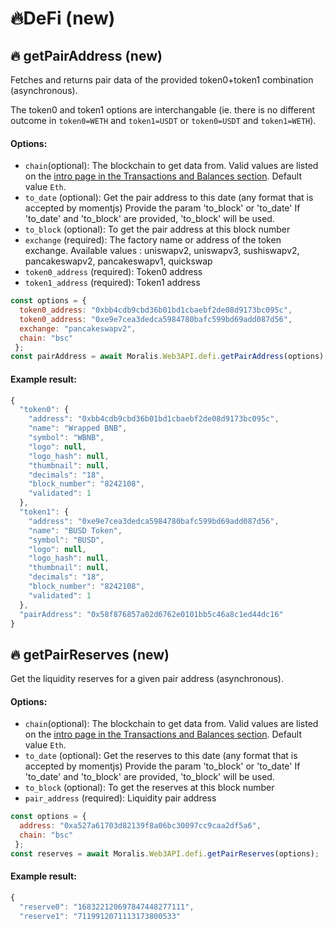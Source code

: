 # 🔥DeFi (new)

## 🔥 getPairAddress (new)

Fetches and returns pair data of the provided token0+token1 combination (asynchronous).

The token0 and token1 options are interchangable (ie. there is no different outcome in `token0=WETH` and `token1=USDT` or `token0=USDT` and `token1=WETH`).

#### Options:

* `chain`(optional): The blockchain to get data from. Valid values are listed on the [intro page in the Transactions and Balances section](https://docs.moralis.io/transactions-and-balances/intro). Default value `Eth`.
* `to_date` (optional):  Get the pair address to this date (any format that is accepted by momentjs) Provide the param 'to\_block' or 'to\_date' If 'to\_date' and 'to\_block' are provided, 'to\_block' will be used.
* `to_block` (optional): To get the pair address at this block number
* `exchange` (required): The factory name or address of the token exchange. Available values : uniswapv2, uniswapv3, sushiswapv2, pancakeswapv2, pancakeswapv1, quickswap
* `token0_address` (required): Token0 address
* `token1_address` (required): Token1 address

```javascript
const options = {
  token0_address: "0xbb4cdb9cbd36b01bd1cbaebf2de08d9173bc095c",
  token0_address: "0xe9e7cea3dedca5984780bafc599bd69add087d56",
  exchange: "pancakeswapv2",
  chain: "bsc"
 };
const pairAddress = await Moralis.Web3API.defi.getPairAddress(options);
```

#### Example result:

```javascript
{
  "token0": {
    "address": "0xbb4cdb9cbd36b01bd1cbaebf2de08d9173bc095c",
    "name": "Wrapped BNB",
    "symbol": "WBNB",
    "logo": null,
    "logo_hash": null,
    "thumbnail": null,
    "decimals": "18",
    "block_number": "8242108",
    "validated": 1
  },
  "token1": {
    "address": "0xe9e7cea3dedca5984780bafc599bd69add087d56",
    "name": "BUSD Token",
    "symbol": "BUSD",
    "logo": null,
    "logo_hash": null,
    "thumbnail": null,
    "decimals": "18",
    "block_number": "8242108",
    "validated": 1
  },
  "pairAddress": "0x58f876857a02d6762e0101bb5c46a8c1ed44dc16"
}
```

## 🔥 getPairReserves (new)

Get the liquidity reserves for a given pair address (asynchronous).&#x20;

#### Options:

* `chain`(optional): The blockchain to get data from. Valid values are listed on the [intro page in the Transactions and Balances section](https://docs.moralis.io/transactions-and-balances/intro). Default value `Eth`.
* `to_date` (optional):  Get the reserves to this date (any format that is accepted by momentjs) Provide the param 'to\_block' or 'to\_date' If 'to\_date' and 'to\_block' are provided, 'to\_block' will be used.
* `to_block` (optional): To get the reserves at this block number
* `pair_address` (required): Liquidity pair address

```javascript
const options = {
  address: "0xa527a61703d82139f8a06bc30097cc9caa2df5a6",
  chain: "bsc"
 };
const reserves = await Moralis.Web3API.defi.getPairReserves(options);
```

#### Example result:

```javascript
{
  "reserve0": "168322120697847448277111",
  "reserve1": "7119912071113173800533"

```
